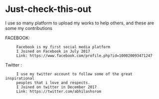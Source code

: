 # Just-check-this-out
I use so many platform to upload my works to help others, and these are some my  contributions


FACEBOOK:

         Facebook is my first social media platform
         I Joined on Facebook in July 2017
         Link: https://www.facebook.com/profile.php?id=100020093471247
         
Twitter :
         
         I use my twitter account to follow some of the great inspirational
         peoples that i love and respects.
         I Joined on twitter in December 2017
         Link: https://twitter.com/abhilashsrom
         
